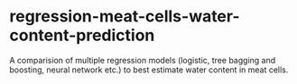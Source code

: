 # regression-meat-cells-water-content-prediction
 A comparision of multiple regression models (logistic, tree bagging and boosting, neural network etc.) to best estimate water content in meat cells.
